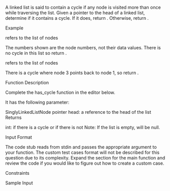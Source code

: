 A linked list is said to contain a cycle if any node is visited more than once while traversing the list. Given a pointer to the head of a linked list, determine if it contains a cycle. If it does, return . Otherwise, return .

Example

refers to the list of nodes

The numbers shown are the node numbers, not their data values. There is no cycle in this list so return .

refers to the list of nodes

There is a cycle where node 3 points back to node 1, so return .

Function Description

Complete the has_cycle function in the editor below.

It has the following parameter:

SinglyLinkedListNode pointer head: a reference to the head of the list
Returns

int:  if there is a cycle or  if there is not
Note: If the list is empty,  will be null.

Input Format

The code stub reads from stdin and passes the appropriate argument to your function. The custom test cases format will not be described for this question due to its complexity. Expand the section for the main function and review the code if you would like to figure out how to create a custom case.

Constraints

Sample Input